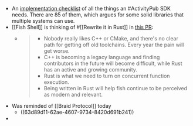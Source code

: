 - An [implementation checklist](https://github.com/pzingg/fedi/blob/main/IMPLEMENTATION.md) of all the things an #ActivityPub SDK needs. There are 85 of them, which argues for some solid libraries that multiple systems can use.
- [[Fish Shell]] is thinking of #[[Rewrite it in Rust]] in [this PR](https://github.com/fish-shell/fish-shell/pull/9512):
	- > * Nobody really likes C++ or CMake, and there's no clear path for getting off old toolchains. Every year the pain will get worse.
	  > * C++ is becoming a legacy language and finding contributors in the future will become difficult, while Rust has an active and growing community.
	  > * Rust is what we need to turn on concurrent function execution.
	  > * Being written in Rust will help fish continue to be perceived as modern and relevant.
- Was reminded of [[Braid Protocol]] today
	- ((63d89d11-62ae-4607-9734-8420d691b241))
-